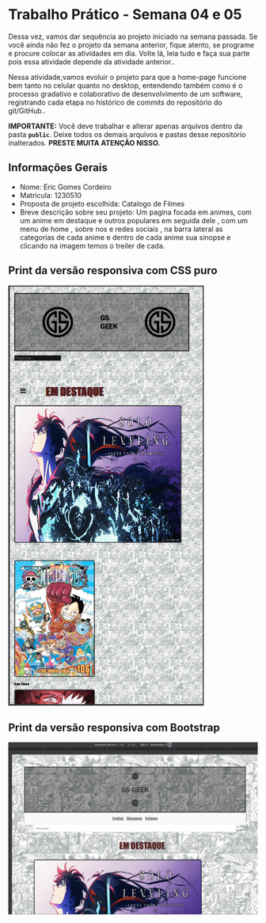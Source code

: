 # Trabalho Prático - Semana 04 e 05

Dessa vez, vamos dar sequência ao projeto iniciado na semana passada. Se você ainda não fez o projeto da semana anterior, fique atento, se programe e procure colocar as atividades em dia. Volte lá, leia tudo e faça sua parte pois essa atividade depende da atividade anterior..

Nessa atividade,vamos evoluir o projeto para que a home-page funcione bem tanto no celular quanto no desktop, entendendo também como é o processo gradativo e colaborativo de desenvolvimento de um software, registrando cada etapa no histórico de commits do repositório do git/GitHub..

**IMPORTANTE:** Você deve trabalhar e alterar apenas arquivos dentro da pasta **`public`**. Deixe todos os demais arquivos e pastas desse repositório inalterados. **PRESTE MUITA ATENÇÃO NISSO.**

## Informações Gerais

- Nome: Eric Gomes Cordeiro
- Matricula: 1230510
- Proposta de projeto escolhida: Catalogo de Filmes
- Breve descrição sobre seu projeto:
Um pagina focada em animes, com um anime em destaque e outros populares em seguida dele , com um menu de home , sobre nos e redes sociais , na barra lateral as categorias de cada anime e dentro de cada anime sua sinopse e clicando na imagem temos o treiler de cada.

## Print da versão responsiva com CSS puro

![alt text](<Captura de tela 2025-03-28 171700.png>)

## Print da versão responsiva com Bootstrap

![alt text](<Captura de tela 2025-03-31 202504.png>)
